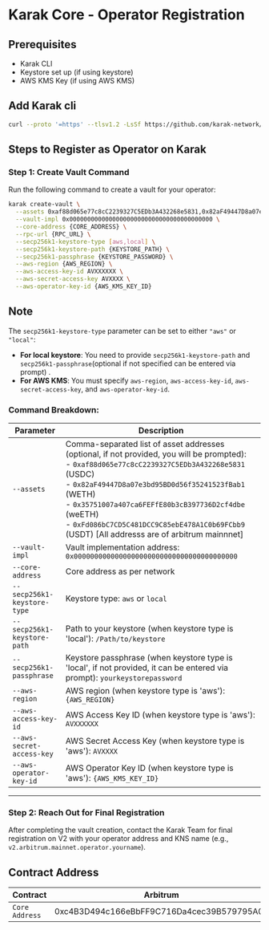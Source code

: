 # Karak Core - Operator Registration

## Prerequisites
- Karak CLI
- Keystore set up (if using keystore)
- AWS KMS Key (if using AWS KMS)

## Add Karak cli

``` bash
curl --proto '=https' --tlsv1.2 -LsSf https://github.com/karak-network/karak-rs/releases/download/karak-cli-v0.2.1/karak-cli-installer.sh | sh
```

## Steps to Register as Operator on Karak

### Step 1: Create Vault Command

Run the following command to create a vault for your operator:

```bash
karak create-vault \
  --assets 0xaf88d065e77c8cC2239327C5EDb3A432268e5831,0x82aF49447D8a07e3bd95BD0d56f35241523fBab1,0x35751007a407ca6FEFfE80b3cB397736D2cf4dbe,0xFd086bC7CD5C481DCC9C85ebE478A1C0b69FCbb9 \
  --vault-impl 0x0000000000000000000000000000000000000000 \
  --core-address {CORE_ADDRESS} \
  --rpc-url {RPC_URL} \
  --secp256k1-keystore-type [aws,local] \
  --secp256k1-keystore-path {KEYSTORE_PATH} \
  --secp256k1-passphrase {KEYSTORE_PASSWORD} \
  --aws-region {AWS_REGION} \
  --aws-access-key-id AVXXXXXX \
  --aws-secret-access-key AVXXXX \
  --aws-operator-key-id {AWS_KMS_KEY_ID}
  ```

## Note

The `secp256k1-keystore-type` parameter can be set to either `"aws"` or `"local"`:

- **For local keystore**: You need to provide `secp256k1-keystore-path` and `secp256k1-passphrase`(optional if not specified can be entered via prompt) .
- **For AWS KMS**: You must specify `aws-region`, `aws-access-key-id`, `aws-secret-access-key`, and `aws-operator-key-id`.

### Command Breakdown:

| Parameter                     | Description                                                                                                                                                                                                                                                                                                                                                             |
|-------------------------------|-------------------------------------------------------------------------------------------------------------------------------------------------------------------------------------------------------------------------------------------------------------------------------------------------------------------------------------------------------------------------|
| `--assets`                     | Comma-separated list of asset addresses (optional, if not provided, you will be prompted):<br>- `0xaf88d065e77c8cC2239327C5EDb3A432268e5831` (USDC)<br>- `0x82aF49447D8a07e3bd95BD0d56f35241523fBab1` (WETH)<br>- `0x35751007a407ca6FEFfE80b3cB397736D2cf4dbe` (weETH)<br>- `0xFd086bC7CD5C481DCC9C85ebE478A1C0b69FCbb9` (USDT) [All addresss are of arbitrum mainnnet] |
| `--vault-impl`                 | Vault implementation address: `0x0000000000000000000000000000000000000000`                                                                                                                                                                                                                                                                                              |
| `--core-address`               | Core address as per network                                                                                                                                                                                                                                                                                                                                             |
| `--secp256k1-keystore-type`    | Keystore type: `aws` or `local`                                                                                                                                                                                                                                                                                                                                         |
| `--secp256k1-keystore-path`    | Path to your keystore (when keystore type is 'local'): `/Path/to/keystore`                                                                                                                                                                                                                                                                                              |
| `--secp256k1-passphrase`       | Keystore passphrase (when keystore type is 'local', if not provided, it can be entered via prompt): `yourkeystorepassword`                                                                                                                                                                                                                                              |
| `--aws-region`                 | AWS region (when keystore type is 'aws'): `{AWS_REGION}`                                                                                                                                                                                                                                                                                                                |
| `--aws-access-key-id`          | AWS Access Key ID (when keystore type is 'aws'): `AVXXXXXX`                                                                                                                                                                                                                                                                                                             |
| `--aws-secret-access-key`      | AWS Secret Access Key (when keystore type is 'aws'): `AVXXXX`                                                                                                                                                                                                                                                                                                           |
| `--aws-operator-key-id`        | AWS Operator Key ID (when keystore type is 'aws'): `{AWS_KMS_KEY_ID}`                                                                                                                                                                                                                                                                                                   |

---


### Step 2: Reach Out for Final Registration

After completing the vault creation, contact the Karak Team for final registration on V2 with your operator address and KNS name (e.g., `v2.arbitrum.mainnet.operator.yourname`).

## Contract Address


| Contract                    | Arbitrum                                                                                                                                                                                    |
|-----------------------------|---------------------------------------------------------------------------------------------------------------------------------------------------------------------------------------------|
| `Core Address`              |0xc4B3D494c166eBbFF9C716Da4cec39B579795A0d |
